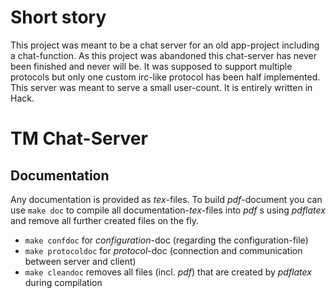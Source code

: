 # Short story

This project was meant to be a chat server for an old app-project including a chat-function. As this project was abandoned this chat-server has never been finished and never will be. It was supposed to support multiple protocols but only one custom irc-like protocol has been half implemented. This server was meant to serve a small user-count. It is entirely written in Hack.

# TM Chat-Server

## Documentation
Any documentation is provided as _tex_-files.
To build _pdf_-document you can use `make doc` to compile all documentation-_tex_-files into _pdf_ s using _pdflatex_ and remove all further created files on the fly.

* `make confdoc` for _configuration_-doc (regarding the configuration-file)
* `make protocoldoc` for _protocol_-doc (connection and communication between server and client)
* `make cleandoc` removes all files (incl. _pdf_) that are created by _pdflatex_ during compilation
